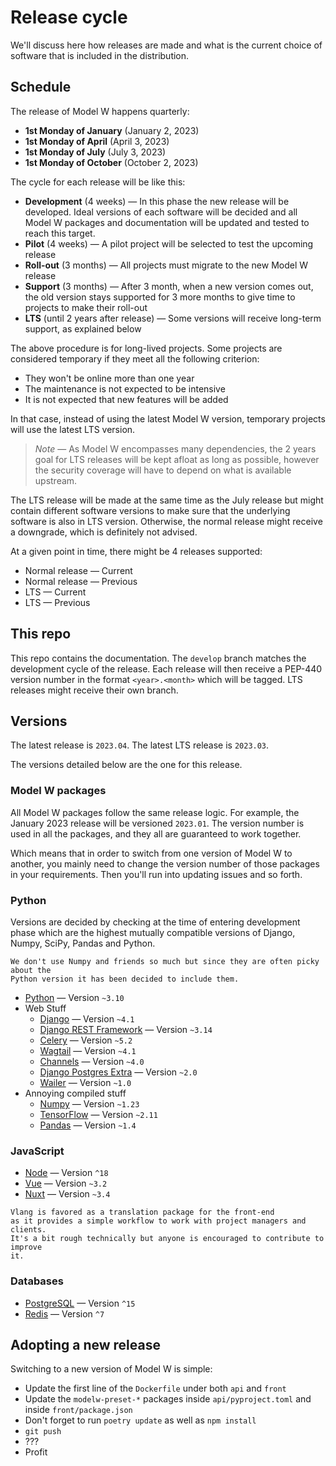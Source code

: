 # Release cycle

We'll discuss here how releases are made and what is the current choice of
software that is included in the distribution.

## Schedule

The release of Model W happens quarterly:

-   **1st Monday of January** (January 2, 2023)
-   **1st Monday of April** (April 3, 2023)
-   **1st Monday of July** (July 3, 2023)
-   **1st Monday of October** (October 2, 2023)

The cycle for each release will be like this:

-   **Development** (4 weeks) &mdash; In this phase the new release will be
    developed. Ideal versions of each software will be decided and all Model W
    packages and documentation will be updated and tested to reach this target.
-   **Pilot** (4 weeks) &mdash; A pilot project will be selected to test the
    upcoming release
-   **Roll-out** (3 months) &mdash; All projects must migrate to the new Model W
    release
-   **Support** (3 months) &mdash; After 3 month, when a new version comes out,
    the old version stays supported for 3 more months to give time to projects
    to make their roll-out
-   **LTS** (until 2 years after release) &mdash; Some versions will receive
    long-term support, as explained below

The above procedure is for long-lived projects. Some projects are considered
temporary if they meet all the following criterion:

-   They won't be online more than one year
-   The maintenance is not expected to be intensive
-   It is not expected that new features will be added

In that case, instead of using the latest Model W version, temporary projects
will use the latest LTS version.

> _Note_ &mdash; As Model W encompasses many dependencies, the 2 years goal for
> LTS releases will be kept afloat as long as possible, however the security
> coverage will have to depend on what is available upstream.

The LTS release will be made at the same time as the July release but might
contain different software versions to make sure that the underlying software is
also in LTS version. Otherwise, the normal release might receive a downgrade,
which is definitely not advised.

At a given point in time, there might be 4 releases supported:

-   Normal release &mdash; Current
-   Normal release &mdash; Previous
-   LTS &mdash; Current
-   LTS &mdash; Previous

## This repo

This repo contains the documentation. The `develop` branch matches the
development cycle of the release. Each release will then receive a PEP-440
version number in the format `<year>.<month>` which will be tagged. LTS releases
might receive their own branch.

## Versions

The latest release is `2023.04`. The latest LTS release is `2023.03`.

The versions detailed below are the one for this release.

### Model W packages

All Model W packages follow the same release logic. For example, the January
2023 release will be versioned `2023.01`. The version number is used in all the
packages, and they all are guaranteed to work together.

Which means that in order to switch from one version of Model W to another, you
mainly need to change the version number of those packages in your requirements.
Then you'll run into updating issues and so forth.

### Python

Versions are decided by checking at the time of entering development phase which
are the highest mutually compatible versions of Django, Numpy, SciPy, Pandas and
Python.

```{note}
We don't use Numpy and friends so much but since they are often picky about the
Python version it has been decided to include them.
```

-   [Python](https://endoflife.date/python) &mdash; Version `~3.10`
-   Web Stuff
    -   [Django](https://www.djangoproject.com/download/) &mdash; Version `~4.1`
    -   [Django REST Framework](https://www.django-rest-framework.org/community/release-notes/)
        &mdash; Version `~3.14`
    -   [Celery](https://github.com/celery/celery/releases) &mdash; Version
        `~5.2`
    -   [Wagtail](https://docs.wagtail.io/en/stable/releases/index.html) &mdash;
        Version `~4.1`
    -   [Channels](https://channels.readthedocs.io/en/stable/releases/index.html)
        &mdash; Version `~4.0`
    -   [Django Postgres Extra](https://django-postgres-extra.readthedocs.io/en/latest/major_releases.html)
        &mdash; Version `~2.0`
    -   [Wailer](https://github.com/WithAgency/Wailer/tags) &mdash; Version
        `~1.0`
-   Annoying compiled stuff
    -   [Numpy](https://numpy.org/news/) &mdash; Version `~1.23`
    -   [TensorFlow](https://github.com/tensorflow/tensorflow/releases) &mdash;
        Version `~2.11`
    -   [Pandas](https://pandas.pydata.org/docs/whatsnew/index.html) &mdash;
        Version `~1.4`

### JavaScript

-   [Node](https://nodejs.org/en/about/releases/) &mdash; Version `^18`
-   [Vue](https://endoflife.date/vue) &mdash; Version `~3.2`
-   [Nuxt](https://nuxtjs.org/releases) &mdash; Version `~3.4`

```{note}
Vlang is favored as a translation package for the front-end
as it provides a simple workflow to work with project managers and clients.
It's a bit rough technically but anyone is encouraged to contribute to improve
it.
```

### Databases

-   [PostgreSQL](https://www.postgresql.org/support/versioning/) &mdash; Version
    `^15`
-   [Redis](https://redis.io/topics/release-notes) &mdash; Version `^7`

## Adopting a new release

Switching to a new version of Model W is simple:

-   Update the first line of the `Dockerfile` under both `api` and `front`
-   Update the `modelw-preset-*` packages inside `api/pyproject.toml` and inside
    `front/package.json`
-   Don't forget to run `poetry update` as well as `npm install`
-   `git push`
-   ???
-   Profit
